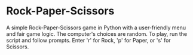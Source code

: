 # Rock-Paper-Scissors
A simple Rock-Paper-Scissors game in Python with a user-friendly menu and fair game logic. The computer's choices are random. To play, run the script and follow prompts. Enter 'r' for Rock, 'p' for Paper, or 's' for Scissors.
